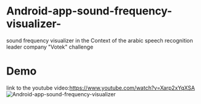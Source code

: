 # Android-app-sound-frequency-visualizer-
sound frequency visualizer in the Context of the arabic speech recognition leader company "Votek" challenge
# Demo 
link to the youtube video:https://www.youtube.com/watch?v=Xarp2xYqXSA </br>
![Android-app-sound-frequency-visualizer](https://img.youtube.com/vi/Xarp2xYqXSA/0.jpg)
